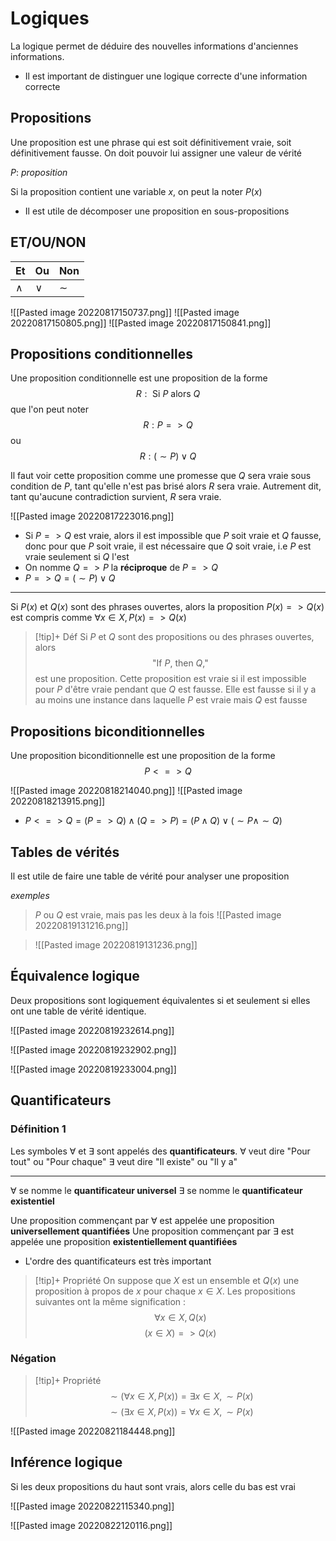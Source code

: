 # Logiques
La logique permet de déduire des nouvelles informations d'anciennes informations.

- Il est important de distinguer une logique correcte d'une information correcte

## Propositions
Une proposition est une phrase qui est soit définitivement vraie, soit définitivement fausse.
On doit pouvoir lui assigner une valeur de vérité

$P:$ *proposition*

Si la proposition contient une variable $x$, on peut la noter $P(x)$

- Il est utile de décomposer une proposition en sous-propositions

## ET/OU/NON
| Et      | Ou     | Non    |
| ------- | ------ | ------ |
| $\land$ | $\vee$ | $\sim$ | 


![[Pasted image 20220817150737.png]] ![[Pasted image 20220817150805.png]] ![[Pasted image 20220817150841.png]] 

## Propositions conditionnelles 
Une proposition conditionnelle est une proposition de la forme $$R: \text{ Si }P\text{ alors }Q$$
que l'on peut noter $$R: P=>Q$$ ou $$R: (\sim P)\vee Q$$

Il faut voir cette proposition comme une promesse que $Q$ sera vraie sous condition de $P$, tant qu'elle n'est pas brisé alors $R$ sera vraie.
Autrement dit, tant qu'aucune contradiction survient, $R$ sera vraie.

![[Pasted image 20220817223016.png]]

- Si $P=>Q$ est vraie, alors il est impossible que $P$ soit vraie et $Q$ fausse, donc pour que $P$ soit vraie, il est nécessaire que $Q$ soit vraie, i.e $P$ est vraie seulement si $Q$ l'est
- On nomme $Q=>P$ la **réciproque** de $P=>Q$
- $P=>Q = (\sim P)\vee Q$

---

Si $P(x)$ et $Q(x)$ sont des phrases ouvertes, alors la proposition $P(x)=>Q(x)$ est compris comme $\forall x \in X, P(x)=>Q(x)$

>[!tip]+ Déf
>Si $P$ et $Q$ sont des propositions ou des phrases ouvertes, alors $$\text{"If }P \text{, then }Q \text{,"}$$
>est une proposition.
>Cette proposition est vraie si il est impossible pour $P$ d'être vraie pendant que $Q$ est fausse.
>Elle est fausse si il y a au moins une instance dans laquelle $P$ est vraie mais $Q$ est fausse

## Propositions biconditionnelles
Une proposition biconditionnelle est une proposition de la forme $$P<=>Q$$

![[Pasted image 20220818214040.png]]
![[Pasted image 20220818213915.png]]

- $P<=>Q = (P=>Q)\land(Q=>P)=(P\land Q)\vee(\sim P\land \sim Q)$

## Tables de vérités
Il est utile de faire une table de vérité pour analyser une proposition

*exemples*
>$P$ ou $Q$ est vraie, mais pas les deux à la fois
>![[Pasted image 20220819131216.png]]

>![[Pasted image 20220819131236.png]]

## Équivalence logique
Deux propositions sont logiquement équivalentes si et seulement si elles ont une table de vérité identique.

![[Pasted image 20220819232614.png]]

![[Pasted image 20220819232902.png]] 

![[Pasted image 20220819233004.png]]

## Quantificateurs
### Définition 1
Les symboles $\forall$ et $\exists$ sont appelés des **quantificateurs**.
$\forall$ veut dire "Pour tout" ou "Pour chaque"
$\exists$ veut dire "Il existe" ou "Il y a"

---

$\forall$ se nomme le **quantificateur universel**
$\exists$ se nomme le **quantificateur existentiel**

Une proposition commençant par $\forall$ est appelée une proposition **universellement quantifiées**
Une proposition commençant par $\exists$ est appelée une proposition **existentiellement quantifiées**

- L'ordre des quantificateurs est très important

>[!tip]+ Propriété
>On suppose que $X$ est un ensemble et $Q(x)$ une proposition à propos de $x$ pour chaque $x\in X$.
>Les propositions suivantes ont la même signification :
>$$\forall x \in X, Q(x)$$
>$$(x\in X) => Q(x)$$

### Négation
>[!tip]+ Propriété
>$$\sim(\forall x \in X, P(x))=\exists x \in X, \sim P(x)$$
>$$\sim(\exists x \in X, P(x))=\forall x \in X, \sim P(x)$$

![[Pasted image 20220821184448.png]]


## Inférence logique
Si les deux propositions du haut sont vrais, alors celle du bas est vrai

![[Pasted image 20220822115340.png]]

![[Pasted image 20220822120116.png]]

